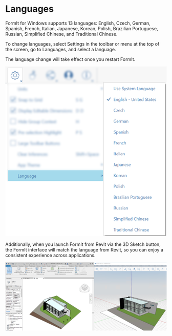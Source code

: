 # Languages

FormIt for Windows supports 13 languages: English, Czech, German, Spanish, French, Italian, Japanese, Korean, Polish, Brazilian Portuguese, Russian, Simplified Chinese, and Traditional Chinese.

To change languages, select Settings in the toolbar or menu at the top of the screen, go to Languages, and select a language.

The language change will take effect once you restart FormIt.

![](../.gitbook/assets/localization-language-picker.png)

Additionally, when you launch FormIt from Revit via the 3D Sketch button, the FormIt interface will match the language from Revit, so you can enjoy a consistent experience across applications.

![](<../.gitbook/assets/revit-formit-language-matching (1).png>)
